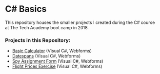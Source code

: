 # C# Basics
This repository houses the smaller projects I created during the C# course at The Tech Academy boot camp in 2018.

### Projects in this Repository: 
* [Basic Calculator](https://github.com/jhunschejones/The-Tech-Academy-Projects/tree/master/C%23%20Basics/Challenge10) (Visual C#, Webforms)
* [Datespans](https://github.com/jhunschejones/The-Tech-Academy-Projects/tree/master/C%23%20Basics/Challenge16) (Visual C#, Webforms)
* [Spy Assignment Form](https://github.com/jhunschejones/The-Tech-Academy-Projects/tree/master/C%23%20Basics/Challenge19) (Visual C#, Webforms)
* [Flight Prices Exercise](https://github.com/jhunschejones/The-Tech-Academy-Projects/tree/master/C%23%20Basics/CS-ASP_022) (Visual C#, Webforms)